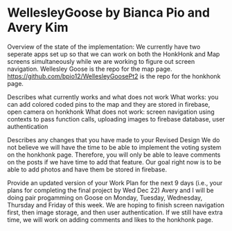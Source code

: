 # WellesleyGoose by Bianca Pio and Avery Kim

Overview of the state of the implementation: 
We currently have two seperate apps set up so that we can work on both the HonkHonk and Map screens simultaneously while we are working to figure out screen navigation. 
Wellesley Goose is the repo for the map page.
https://github.com/bpio12/WellesleyGoosePt2 is the repo for the honkhonk page.

Describes what currently works and what does not work
What works: you can add colored coded pins to the map and they are stored in firebase, open camera on honkhonk 
What does not work: screen navigation using contexts to pass function calls, uploading images to firebase database, user authentication

Describes any changes that you have made to your Revised Design
We do not believe we will have the time to be able to implement the voting system on the honkhonk page. Therefore, you will only be able to leave comments on the posts if we 
have time to add that feature. Our goal right now is to be able to add photos and have them be stored in firebase.

Provide an updated version of your Work Plan for the next 9 days (i.e., your plans for completing the final project by Wed Dec 22)
Avery and I will be doing pair progamming on Goose on Monday, Tuesday, Wednesday, Thursday and Friday of this week. We are hoping to finish screen navigation first,
then image storage, and then user authentication. If we still have extra time, we will work on adding comments and likes to the honkhonk page.

